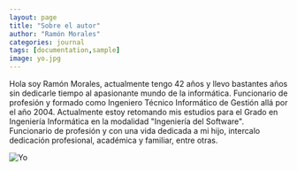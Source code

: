 ```yaml
---
layout: page
title: "Sobre el autor"
author: "Ramón Morales"
categories: journal
tags: [documentation,sample]
image: yo.jpg
---
```


Hola soy Ramón Morales, actualmente tengo 42 años y llevo bastantes años sin dedicarle tiempo al apasionante mundo de la informática. Funcionario de profesión y formado como Ingeniero Técnico Informático de Gestión allá por el año 2004. Actualmente estoy retomando mis estudios para el Grado en Ingeniería Informática en la modalidad "Ingeniería del Software". Funcionario de profesión y con una vida dedicada a mi hijo, intercalo dedicación profesional, académica y familiar, entre otras.

![Yo]({{site.baseurl}}/assets/img/yo.jpg)
